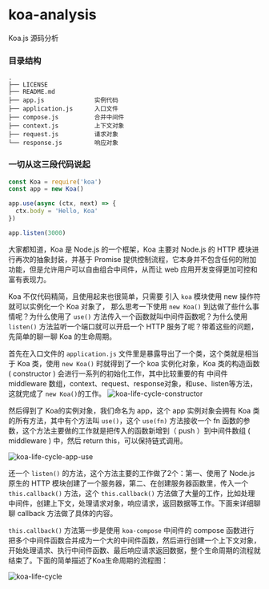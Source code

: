 # koa-analysis
Koa.js 源码分析

### 目录结构
```text
.
├── LICENSE
├── README.md
├── app.js              实例代码
├── application.js      入口文件
├── compose.js          合并中间件
├── context.js          上下文对象
├── request.js          请求对象
└── response.js         响应对象
```

### 一切从这三段代码说起
```JavaScript
const Koa = require('koa')
const app = new Koa()

app.use(async (ctx, next) => {
  ctx.body = 'Hello, Koa'
})

app.listen(3000)
```

大家都知道，Koa 是 Node.js 的一个框架，Koa 主要对 Node.js 的 HTTP 模块进行再次的抽象封装，并基于 Promise 提供控制流程，它本身并不包含任何的附加功能，但是允许用户可以自由组合中间件，从而让 web 应用开发变得更加可控和富有表现力。

Koa 不仅代码精简，且使用起来也很简单，只需要 引入 `koa` 模块使用 new 操作符就可以实例化一个 Koa 对象了， 那么思考一下使用 `new Koa()` 到达做了些什么事情呢？为什么使用了 `use()` 方法传入一个函数就叫中间件函数呢？为什么使用 `listen()` 方法监听一个端口就可以开启一个 HTTP 服务了呢？带着这些的问题，先简单的聊一聊 Koa 的生命周期。

首先在入口文件的 `application.js` 文件里是暴露导出了一个类，这个类就是相当于 Koa 类，使用 `new Koa()` 时就得到了一个 koa 实例化对象，Koa 类的构造函数 ( constructor ) 会进行一系列的初始化工作，其中比较重要的有 中间件 middleware 数组，context、request、response对象，和use、listen等方法，这就完成了 `new Koa()`的工作。
![koa-life-cycle-constructor](https://github.com/liangfengbo/koa-analysis/blob/master/images/koa-life-cycle-constructor.png)

然后得到了 Koa的实例对象，我们命名为 app，这个 app 实例对象会拥有 Koa 类的所有方法，其中有个方法叫 `use()`，这个 `use(fn)` 方法接收一个 fn 函数的参数，这个方法主要做的工作就是把传入的函数新增到（ push ）到中间件数组 ( middleware ) 中，然后 return this，可以保持链式调用。

![koa-life-cycle-app-use](https://github.com/liangfengbo/koa-analysis/blob/master/images/koa-life-cycle-app-use.png)

还一个 `listen()` 的方法，这个方法主要的工作做了2个：第一、使用了 Node.js 原生的 HTTP 模块创建了一个服务器，第二、在创建服务器函数里，传入一个 `this.callback()` 方法，这个 `this.callback()` 方法做了大量的工作，比如处理中间件，创建上下文，处理请求对象，响应请求，返回数据等工作。下面来详细聊聊 callback 方法做了具体的内容。

`this.callback()` 方法第一步是使用 `koa-compose` 中间件的 compose  函数进行把多个中间件函数合并成为一个大的中间件函数，然后进行创建一个上下文对象，开始处理请求、执行中间件函数、最后响应请求返回数据，整个生命周期的流程就结束了。下面的简单描述了Koa生命周期的流程图：


![koa-life-cycle](https://github.com/liangfengbo/koa-analysis/blob/master/images/koa-life-cycle.png)
